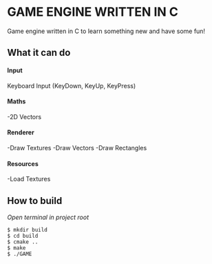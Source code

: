 # GAME ENGINE WRITTEN IN C
Game engine written in C to learn something new and have some fun!

## What it can do

#### Input
Keyboard Input (KeyDown, KeyUp, KeyPress)
#### Maths
-2D Vectors
#### Renderer
-Draw Textures
-Draw Vectors
-Draw Rectangles
#### Resources
-Load Textures

## How to build

*Open terminal in project root*
```
$ mkdir build
$ cd build
$ cmake ..
$ make
$ ./GAME
```
